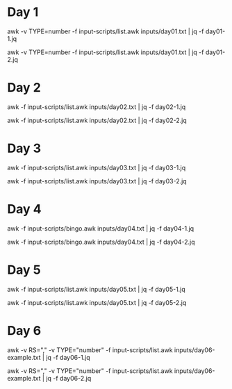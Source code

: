 # Day 1
awk -v TYPE=number -f input-scripts/list.awk inputs/day01.txt | jq -f day01-1.jq

awk -v TYPE=number -f input-scripts/list.awk inputs/day01.txt | jq -f day01-2.jq

# Day 2
awk -f input-scripts/list.awk inputs/day02.txt | jq -f day02-1.jq

awk -f input-scripts/list.awk inputs/day02.txt | jq -f day02-2.jq

# Day 3
awk -f input-scripts/list.awk inputs/day03.txt | jq -f day03-1.jq

awk -f input-scripts/list.awk inputs/day03.txt | jq -f day03-2.jq

# Day 4
awk -f input-scripts/bingo.awk inputs/day04.txt | jq -f day04-1.jq

awk -f input-scripts/bingo.awk inputs/day04.txt | jq -f day04-2.jq

# Day 5
awk -f input-scripts/list.awk inputs/day05.txt | jq -f day05-1.jq

awk -f input-scripts/list.awk inputs/day05.txt | jq -f day05-2.jq

# Day 6
awk -v RS="," -v TYPE="number" -f input-scripts/list.awk inputs/day06-example.txt | jq -f day06-1.jq

awk -v RS="," -v TYPE="number" -f input-scripts/list.awk inputs/day06-example.txt | jq -f day06-2.jq
